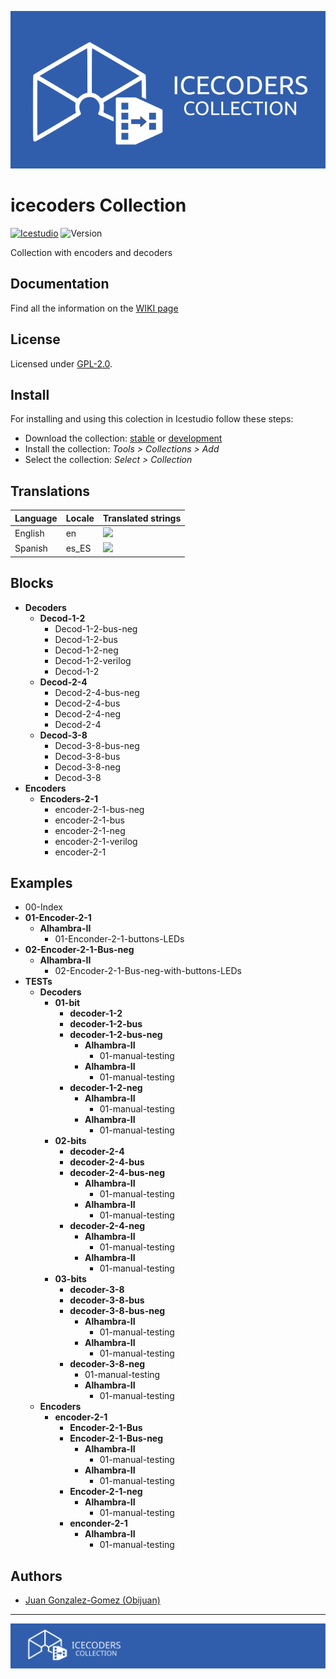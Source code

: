 [![](https://github.com/FPGAwars/iceCoders/raw/main/wiki/Logo/iceCoders-collection-github.png)](https://github.com/FPGAwars/iceCoders/wiki)


# icecoders Collection

[![Icestudio][icestudio-image]][icestudio-url]
![Version][version-image]


Collection with encoders and decoders
## Documentation
Find all the information on the [WIKI page](https://github.com/FPGAwars/iceCoders/wiki)  


## License

Licensed under [GPL-2.0](https://opensource.org/licenses/GPL-2.0).

## Install

For installing and using this colection in Icestudio follow these steps:

* Download the collection: [stable](https://github.com/FPGAwars/iceCoders/archive/refs/tags/v0.1.0.zip) or [development](https://github.com/FPGAwars/iceCoders/archive/refs/heads/master.zip)
* Install the collection: *Tools > Collections > Add*
* Select the collection: *Select > Collection*

## Translations
| Language | Locale | Translated strings |
|----------|--------|--------------------|
| English  |  en    | ![](https://progress-bar.dev/100) |
| Spanish |  es_ES | ![](https://progress-bar.dev/0) |

## Blocks
* **Decoders**
  * **Decod-1-2**
    * Decod-1-2-bus-neg
    * Decod-1-2-bus
    * Decod-1-2-neg
    * Decod-1-2-verilog
    * Decod-1-2
  * **Decod-2-4**
    * Decod-2-4-bus-neg
    * Decod-2-4-bus
    * Decod-2-4-neg
    * Decod-2-4
  * **Decod-3-8**
    * Decod-3-8-bus-neg
    * Decod-3-8-bus
    * Decod-3-8-neg
    * Decod-3-8
* **Encoders**
  * **Encoders-2-1**
    * encoder-2-1-bus-neg
    * encoder-2-1-bus
    * encoder-2-1-neg
    * encoder-2-1-verilog
    * encoder-2-1

## Examples
* 00-Index
* **01-Encoder-2-1**
  * **Alhambra-II**
    * 01-Enconder-2-1-buttons-LEDs
* **02-Encoder-2-1-Bus-neg**
  * **Alhambra-II**
    * 02-Encoder-2-1-Bus-neg-with-buttons-LEDs
* **TESTs**
  * **Decoders**
    * **01-bit**
      * **decoder-1-2**
      * **decoder-1-2-bus**
      * **decoder-1-2-bus-neg**
        * **Alhambra-II**
          * 01-manual-testing
        * **Alhambra-II**
          * 01-manual-testing
      * **decoder-1-2-neg**
        * **Alhambra-II**
          * 01-manual-testing
        * **Alhambra-II**
          * 01-manual-testing
    * **02-bits**
      * **decoder-2-4**
      * **decoder-2-4-bus**
      * **decoder-2-4-bus-neg**
        * **Alhambra-II**
          * 01-manual-testing
        * **Alhambra-II**
          * 01-manual-testing
      * **decoder-2-4-neg**
        * **Alhambra-II**
          * 01-manual-testing
        * **Alhambra-II**
          * 01-manual-testing
    * **03-bits**
      * **decoder-3-8**
      * **decoder-3-8-bus**
      * **decoder-3-8-bus-neg**
        * **Alhambra-II**
          * 01-manual-testing
        * **Alhambra-II**
          * 01-manual-testing
      * **decoder-3-8-neg**
        * 01-manual-testing
        * **Alhambra-II**
          * 01-manual-testing
  * **Encoders**
    * **encoder-2-1**
      * **Encoder-2-1-Bus**
      * **Encoder-2-1-Bus-neg**
        * **Alhambra-II**
          * 01-manual-testing
        * **Alhambra-II**
          * 01-manual-testing
      * **Encoder-2-1-neg**
        * **Alhambra-II**
          * 01-manual-testing
      * **enconder-2-1**
        * **Alhambra-II**
          * 01-manual-testing

## Authors
* [Juan Gonzalez-Gomez (Obijuan)](https://github.com/Obijuan)



-------
![](https://github.com/FPGAwars/iceCoders/raw/main/wiki/Logo/iceCoders-banner.svg)


<!-- Badges -->
[icestudio-image]: https://img.shields.io/badge/collection-icestudio-blue.svg
[icestudio-url]: https://github.com/FPGAwars/icestudio
[version-image]: https://img.shields.io/badge/version-v0.1.0-orange.svg
